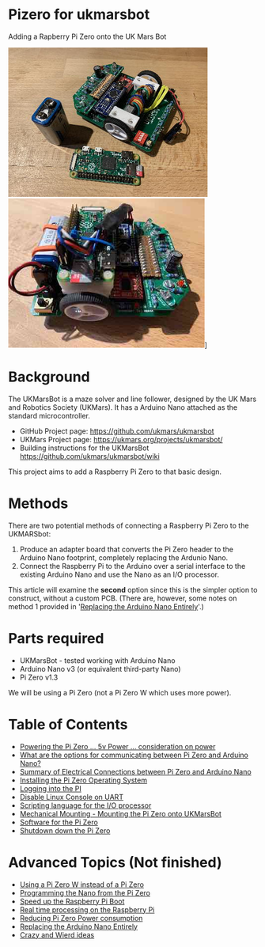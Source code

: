 # Pizero for ukmarsbot
Adding a Rapberry Pi Zero onto the UK Mars Bot

![UKMarsBot and Pi Zero](images/ukmarsbot_pizero.jpeg)
![UKMarsBot_and_Pi](images/pi_mid_mount_fitted_small.jpg)]

# Background
The UKMarsBot is a maze solver and line follower, designed by the UK Mars and Robotics Society (UKMars). It has a Arduino Nano attached as the standard microcontroller. 

 - GitHub Project page: https://github.com/ukmars/ukmarsbot
 - UKMars Project page: https://ukmars.org/projects/ukmarsbot/
 - Building instructions for the UKMarsBot https://github.com/ukmars/ukmarsbot/wiki

This project aims to add a Raspberry Pi Zero to that basic design.


# Methods

There are two potential methods of connecting a Raspberry Pi Zero to the UKMARSbot:

1. Produce an adapter board that converts the Pi Zero header to the Arduino Nano footprint, completely replacing the Ardunio Nano. 
2. Connect the Raspberry Pi to the Arduino over a serial interface to the existing Arduino Nano and use the Nano as an I/O processor.

This article will examine the **second** option since this is the simpler option to construct, without a custom PCB. (There are, however, some notes on method 1 provided in '[Replacing the Arduino Nano Entirely](Documentation/Nano_Replacement.md)'.)



# Parts required 
  - UKMarsBot - tested working with Arduino Nano
  - Arduino Nano v3 (or equivalent third-party Nano)
  - Pi Zero v1.3

We will be using a Pi Zero (not a Pi Zero W which uses more power).


# Table of Contents
 - [Powering the Pi Zero … 5v Power … consideration on power](Documentation/Power_Requirements_Detail.md)
 - [What are the options for communicating between Pi Zero and Arduino Nano?](Documentation/Connections_Options.md)
 - [Summary of Electrical Connections between Pi Zero and Arduino Nano](Documentation/Connections_UART_Detail.md)
 - [Installing the Pi Zero Operating System](Documentation/Install_PiZero_OS.md)
 - [Logging into the PI](Documentation/Logging_into_Pi.md)
 - [Disable Linux Console on UART](Documentation/Disable_Linux_Console_on_UART.md)
 - [Scripting language for the I/O processor](Documentation/Pi_and_Nano_Software.md)
 - [Mechanical Mounting - Mounting the Pi Zero onto UKMarsBot](Documentation/Mechanical.md)
 - [Software for the Pi Zero](Documentation/Pi_Zero_Software.md)
 - [Shutdown down the Pi Zero](Documentation/Shutdown_Pi_Automatically.md)

# Advanced Topics (Not finished)
 - [Using a Pi Zero W instead of a Pi Zero](Documentation/Pi_Zero_W.md)
 - [Programming the Nano from the Pi Zero](Documentation/Programming_the_Nano.md)
 - [Speed up the Raspberry Pi Boot](Documentation/Speed_up_Pi_Boot.md)
 - [Real time processing on the Raspberry Pi](Documentation/Pi_Real-Time.md)
 - [Reducing Pi Zero Power consumption](Documentation/Reducing_Power_Consumption.md)
 - [Replacing the Arduino Nano Entirely](Documentation/Nano_Replacement.md)
 - [Crazy and Wierd ideas](Documentation/Other_Crazy_Ideas.md)



